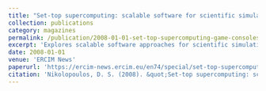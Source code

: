 ```yaml
---
title: "Set-top supercomputing: scalable software for scientific simulations on game consoles"
collection: publications
category: magazines
permalink: /publication/2008-01-01-set-top-supercomputing-game-consoles
excerpt: 'Explores scalable software approaches for scientific simulations on game consoles, demonstrating the potential of consumer hardware for high-performance computing applications.'
date: 2008-01-01
venue: 'ERCIM News'
paperurl: 'https://ercim-news.ercim.eu/en74/special/set-top-supercomputing-scalable-software-for-scientific-simulations-on-game-consoles'
citation: 'Nikolopoulos, D. S. (2008). &quot;Set-top supercomputing: scalable software for scientific simulations on game consoles.&quot; <i>ERCIM News</i>, 2008(74).'
---
```

